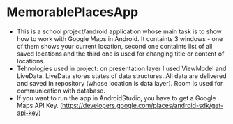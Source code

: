 # MemorablePlacesApp
- This is a school project/android application whose main task is to show how to work with Google Maps in Android. It containts 3 windows - one of them shows your current location, second one containts list of all saved locations and the third one is used for changing title or content of locations.
- Tehnologies used in project: on presentation layer I used ViewModel and LiveData. LiveData stores states of data structures. All data are delivered and saved in repository (whose
location is data layer). Room is used for communication with database.
- If you want to run the app in AndroidStudio, you have to get a Google Maps API Key. (https://developers.google.com/places/android-sdk/get-api-key)
